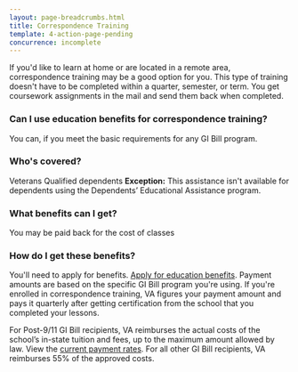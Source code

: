 ```yaml
---
layout: page-breadcrumbs.html
title: Correspondence Training
template: 4-action-page-pending
concurrence: incomplete
---
```


If you'd like to learn at home or are located in a remote area, correspondence training may be a good option for you. This type of training doesn't have to be completed within a quarter, semester, or term. You get coursework assignments in the mail and send them back when completed.

<div class="call-out" markdown="1">

### Can I use education benefits for correspondence training?

You can, if you meet the basic requirements for any GI Bill program.

### Who's covered?
Veterans
Qualified dependents 
**Exception:** This assistance isn't available for dependents using the Dependents’ Educational Assistance program.
</div>

### What benefits can I get? 

You may be paid back for the cost of classes 

### How do I get these benefits? 

You'll need to apply for benefits. [Apply for education benefits](/education/apply-for-education-benefits/). Payment amounts are based on the specific GI Bill program you're using. If you're enrolled in correspondence training, VA figures your payment amount and pays it quarterly after getting certification from the school that you completed your lessons. 

For Post-9/11 GI Bill recipients, VA reimburses the actual costs of the school’s in-state tuition and fees, up to the maximum amount allowed by law. View the [current payment rates](http://www.benefits.va.gov/gibill/resources/benefits_resources/rate_tables.asp). For all other GI Bill recipients, VA reimburses 55% of the approved costs.



